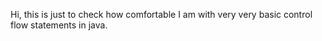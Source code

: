 Hi, this is just to check how comfortable I am with very very basic control flow statements in java.
